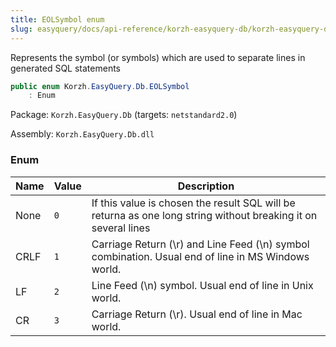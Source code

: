 ```yaml
---
title: EOLSymbol enum
slug: easyquery/docs/api-reference/korzh-easyquery-db/korzh-easyquery-db-namespace/eolsymbol-enum
---
```



Represents the symbol (or symbols) which are used to separate lines in generated SQL statements
```csharp
public enum Korzh.EasyQuery.Db.EOLSymbol
    : Enum

```
Package: `Korzh.EasyQuery.Db` (targets: `netstandard2.0`)

Assembly: `Korzh.EasyQuery.Db.dll`

### Enum

| Name | Value | Description | 
| --- | --- | --- | 
| None | `0` | If this value is chosen the result SQL will be returna as one long string without breaking it on several lines | 
| CRLF | `1` | Carriage Return (\r) and Line Feed (\n) symbol combination. Usual end of line in MS Windows world. | 
| LF | `2` | Line Feed (\n) symbol. Usual end of line in Unix world. | 
| CR | `3` | Carriage Return (\r). Usual end of line in Mac world. |